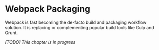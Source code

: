 # Webpack Packaging

Webpack is fast becoming the de-facto build and packaging workflow solution. It is replacing or complementing popular build tools like Gulp and Grunt.

*[TODO] This chapter is in progress*
